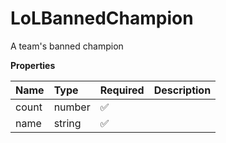 # LoLBannedChampion

A team's banned champion

**Properties**

| Name  | Type   | Required | Description |
| :---- | :----- | :------- | :---------- |
| count | number | ✅       |             |
| name  | string | ✅       |             |

<!-- This file was generated by liblab | https://liblab.com/ -->
